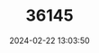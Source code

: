 ---
title: "36145"
category: "Erythrina tuxtlana"
draft: false
date: 2024-02-22 13:03:50
languages:
  Spanish; Castilian: ["Machetito", "Pitillo"]
---